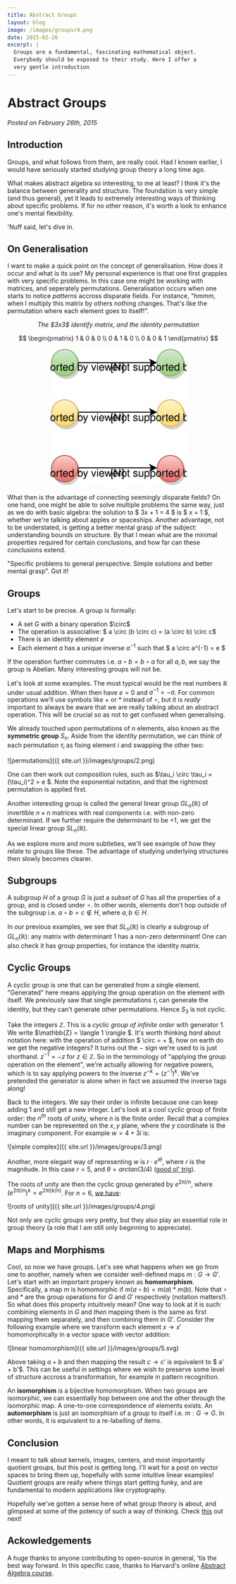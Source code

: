 ```yaml
---
title: Abstract Groups
layout: blog
image: /images/groups/4.png
date: 2015-02-26
excerpt: |
  Groups are a fundamental, fascinating mathematical object. 
  Everybody should be exposed to their study. Here I offer a 
  very gentle introduction
---
```



# Abstract Groups

_Posted on February 26th, 2015_


## Introduction

Groups, and what follows from them, are really cool. Had I known earlier, I 
would have seriously started studying group theory a long time ago.

What makes abstract algebra so interesting, to me at least? I think it's the balance between generality and structure. The foundation 
is very simple (and thus general), yet it leads to extremely 
interesting ways of thinking about specific problems. If for no other reason, it's 
worth a look to enhance one's mental flexibility.

'Nuff said, let's dive in.

## On Generalisation

I want to make a quick point on the concept of generalisation. 
How does it occur and what is its use? 
My personal experience is that one first grapples with very specific problems. In this case one might be working with matrices, and seperately permutations. Generalisation occurs when one starts to notice _patterns_ accross disparate fields. For instance, "hmmm, when I multiply this matrix by others nothing changes. That's like the permutation where each element goes to itself!".

<center><em>The $3x3$ identify matrix, and the identity permutation</em></center>

$$
\begin{pmatrix} 
1 & 0 & 0 \\
0 & 1 & 0 \\
0 & 0 & 1  
\end{pmatrix} 
$$

<center>
	<img style="text-align: center;" src="/images/groups/1.svg" />
</center>

What then is the advantage of connecting seemingly disparate fields? On one hand, one might be able to solve multiple problems the same way, just as we do with basic algebra: 
the solution to $ 3x + 1 = 4 $ is $ x = 1 $, whether we're talking about apples or spaceships. Another advantage, not to be understated, is getting a better mental grasp of the subject: understanding bounds on structure. By that I mean what are the minimal properties required for certain conclusions, and how far can these conclusions extend.

"Specific problems to general perspective. Simple solutions and better mental grasp". Got it!

## Groups

Let's start to be precise. A group is formally:

- A set $G$ with a binary operation $\circ\$
- The operation is associative: $ a \circ (b \circ c) = (a \circ b) \circ c$
- There is an identity element $e$
- Each element $a$ has a unique inverse $a^{-1}$ such that $ a \circ a^{-1} = e $

If the operation further commutes i.e. $a \circ b = b \circ a$ for all $a, b$, we 
say the group is Abelian. Many interesting groups will not be.

Let's look at some examples. The most typical would be the real numbers $\mathbb{R}$ under 
usual addition. When then have $e = 0$ and $a^{-1} = -a$. For common operations we'll use symbols like $+$ or $*$ instead of $\circ$, but it is _really_ important to always be aware that we are really talking about an abstract operation. This will be crucial so as not to get confused when generalising.

We already touched upon permutations of $n$ elements, also known as the **symmetric group** $S_n$. Aside from the identity permutation, we can think of each permutation $\tau_{i}$ 
as fixing element $i$ and swapping the other two:

![permutations]({{ site.url }}/images/groups/2.png)

One can then work out composition rules, such as $\tau_i \circ \tau_i = (\tau_i)^2 = e $. Note the exponential notation, and that the rightmost permutation is applied first.

Another interesting group is called the general linear group $GL_n(\mathbb{R})$ of 
invertible $n \times n$ matrices with real components i.e. with non-zero determinant.
If we further require the determinant to be $+1$, we get the special linear group 
$SL_n(\mathbb{R})$.

As we explore more and more subtleties, we'll see example of how they relate to groups
like these. The advantage of studying underlying structures then slowly becomes 
clearer.

## Subgroups

A subgroup $H$ of a group $G$ is just a _subset_ of $G$ has all the properties of a group, 
and is closed under $\circ$. In other words, elements don't hop outside of the 
subgroup i.e. $a \circ b = c \notin H$, where $a, b \in H$.

In our previous examples, we see that $SL_n(\mathbb{R})$ is clearly a subgroup 
of $GL_n(\mathbb{R})$: any matrix with determinant $1$ has a non-zero determinant! 
One can also check it has group properties, for instance the identity matrix.

## Cyclic Groups

A cyclic group is one that can be generated from a single element. "Generated" 
here means applying the group operation on the element with itself. 
We previously saw 
that single permutations $\tau_i$ can generate the identity, but they 
can't generate other permutations. Hence $S_3$ is not cyclic.

Take the integers $\mathbb{Z}$. This is a _cyclic group of infinite order_ 
with generator $1$. We write $\mathbb{Z} = \langle 1 \rangle $. It's worth 
thinking _hard_ about notation here: with the operation of addition $ \circ = + $, 
how on earth do we get the negative integers? It turns out the $-$ sign we're used to 
is just shorthand. $z^{-1} = -z$ for $z \in \mathbb{Z}$. So in the terminology of 
"applying the group operation on the element", we're actually allowing for negative powers, which is to say applying powers to the inverse $z^{-k} = (z^{-1})^k$. We've 
pretended the generator is alone when in fact we assumed the inverse tags along!

Back to the integers. We say their order is infinite because one can keep adding $1$ 
and still get a new integer. Let's look at a cool cyclic group of finite order: the $n^{th}$ roots of unity, where $n$ is the finite order. Recall that a complex number 
can be represented on the $x, y$ plane, where the $y$ coordinate is the imaginary 
component. For example $w = 4 + 3i$ is:

![simple complex]({{ site.url }}/images/groups/3.png)

Another, more elegant way of representing $w$ is $r \cdot e^{i \theta}$, where $r$ 
is the magnitude. In this case $r = 5$, and $\theta = arctan(3/4)$ ([good ol' trig](http://en.wikipedia.org/wiki/Trigonometry)).

The roots of unity are then the cyclic group generated by $e^{2 \pi i / n}$, 
where $(e^{2 \pi i / n})^k = e^{2 \pi i (k/n)}$. For 
$n=6$, [we have](http://en.wikipedia.org/wiki/Cyclic_group):

![roots of unity]({{ site.url }}/images/groups/4.png)

Not only are cyclic groups very pretty, but they also play an essential role in group theory (a role that I am still only beginning to appreciate).


## Maps and Morphisms

Cool, so now we have groups. Let's see what happens when we go from one to another, 
namely when we consider well-defined maps $m : G \rightarrow G'$. Let's start with an 
important propery known as **homomorphism**. Specifically, a map $m$ is homomorphic if 
$m(a \circ b) = m(a) * m(b)$. Note that $\circ$ and $*$ are the group operations for 
$G$ and $G'$ respectively (notation matters!). So what does this property intuitively 
mean? One way to look at it is such: combining elements in $G$ and _then_ mapping them 
is the same as first mapping them separately, and then combining them in $G'$. Consider
the following example where we transform each element $x \rightarrow x'$ homomorphically 
in a vector space with vector addition:

![linear homomorphism]({{ site.url }}/images/groups/5.svg)

Above taking $a + b$ and then mapping the result $c \rightarrow c'$ is equivalent to 
$ a' + b'$. This can be useful in settings where we wish to preserve some level of 
structure accross a transformation, for example in pattern recognition.

An **isomorphism** is a bijective homomorphism. When two groups are isomorphic, we can 
essentially hop between one and the other through the isomorphic map. A one-to-one 
correspondence of elements exists. An **automorphism** is just an isomorphism of a group 
to itself i.e. $m: G \rightarrow G$. In other words, it is equivalent to a re-labelling of items.

## Conclusion

I meant to talk about kernels, images, centers, and most importantly quotient groups, 
but this post is getting long. I'll wait for a post on vector spaces to bring them up, hopefully with some intuitive linear examples! Quotient groups are really where things start getting funky, and are fundamental to modern applications like cryptography.

Hopefully we've gotten a sense here of what group theory is about, and glimpsed at some of the potency of such a way of thinking. Check [this](/2015/03/25/groups2.html) out next!

## Ackowledgements

A huge thanks to anyone contributing to open-source in general, 'tis the best 
way forward. In this specific case, thanks to Harvard's online 
[Abstract Algebra course](http://www.extension.harvard.edu/open-learning-initiative/abstract-algebra).